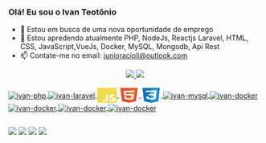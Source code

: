 ### Olá! Eu sou o Ivan Teotônio  



- 🔭 Estou em busca de uma nova oportunidade de emprego
- 🌱 Estou apredendo atualmente PHP, NodeJs, Reactjs Laravel, HTML, CSS, JavaScript,VueJs, Docker, MySQL, Mongodb, Api Rest
- 📫 Contate-me no email: junioracioli@outlook.com

<div align="center">
  <a href="https://github.com/ivan-teotonio">
  <img height="180em" src="https://github-readme-stats.vercel.app/api?username=ivan-teotonio&show_icons=true&theme=dracula&include_all_commits=true&count_private=true"/>
  <img height="180em" src="https://github-readme-stats.vercel.app/api/top-langs/?username=ivan-teotonio&layout=compact&langs_count=7&theme=dracula"/>
</div>

<div style="display: inline_block"><br>
<img align="center" alt="ivan-php" height="40" width="50" src="https://cdn.jsdelivr.net/gh/devicons/devicon/icons/php/php-original.svg" />
  <img align="center" alt="ivan-laravel" height="30" width="40" src="https://cdn.jsdelivr.net/gh/devicons/devicon/icons/laravel/laravel-plain-wordmark.svg" />
  <img align="center" alt="ivan-Js" height="30" width="40" src="https://raw.githubusercontent.com/devicons/devicon/master/icons/javascript/javascript-plain.svg">
 <img align="center" alt="ivan-HTML" height="30" width="40" src="https://raw.githubusercontent.com/devicons/devicon/master/icons/html5/html5-original.svg">
  <img align="center" alt="ivan-CSS" height="30" width="40" src="https://raw.githubusercontent.com/devicons/devicon/master/icons/css3/css3-original.svg">
  <img align="center" alt="ivan-mysql" height="30" width="40" src="https://cdn.jsdelivr.net/gh/devicons/devicon/icons/mysql/mysql-original.svg" />

  <img align="center" alt="ivan-docker" height="40" width="50" src="https://cdn.jsdelivr.net/gh/devicons/devicon/icons/docker/docker-original.svg" />
    <img align="center" alt="ivan-docker" height="40" width="50" src="https://cdn.jsdelivr.net/gh/devicons/devicon/icons/react/react-original.svg" />
    <img align="center" alt="ivan-docker" height="40" width="50" src="https://cdn.jsdelivr.net/gh/devicons/devicon/icons/nodejs/nodejs-original.svg" />
    <img align="center" alt="ivan-docker" height="40" width="50" src="https://cdn.jsdelivr.net/gh/devicons/devicon/icons/mongodb/mongodb-original.svg" />
</div>
  
##
  
<div> 
  <a href="https://instagram.com/ivanteotonioacioli" target="_blank"><img src="https://img.shields.io/badge/-Instagram-%23E4405F?style=for-the-badge&logo=instagram&logoColor=white" target="_blank"></a>
<a href="https://discord.com/channels/@me" target="_blank"><img src="https://img.shields.io/badge/Discord-7289DA?style=for-the-badge&logo=discord&logoColor=white" target="_blank"></a> 
  <a href = "mailto:ivanteotonio256@gmail.com"><img src="https://img.shields.io/badge/-Gmail-%23333?style=for-the-badge&logo=gmail&logoColor=white" target="_blank"></a>
  <a href="https://www.linkedin.com/mwlite/in/ivan-teotonio" target="_blank"><img src="https://img.shields.io/badge/-LinkedIn-%230077B5?style=for-the-badge&logo=linkedin&logoColor=white" target="_blank"></a> 
    
</div>
  
  

  
